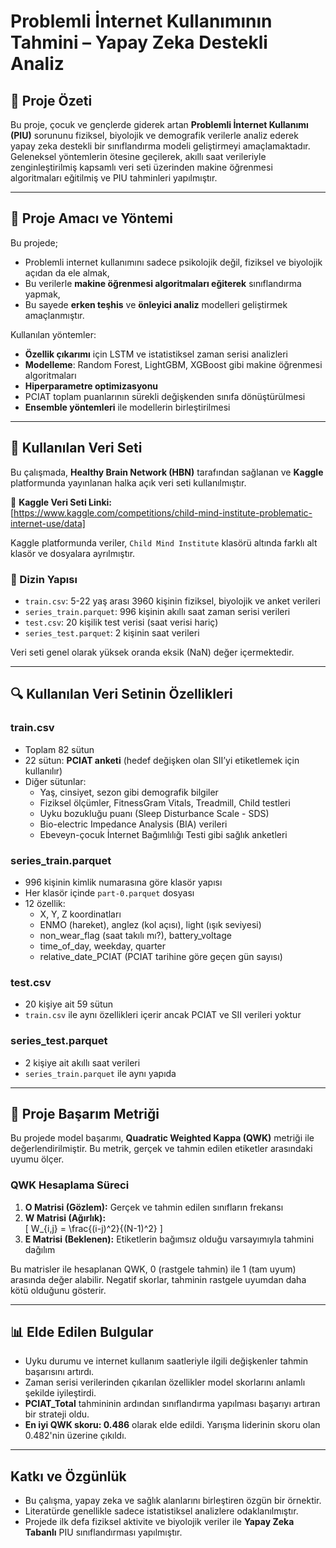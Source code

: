# Problemli İnternet Kullanımının Tahmini – Yapay Zeka Destekli Analiz

## 📌 Proje Özeti

Bu proje, çocuk ve gençlerde giderek artan **Problemli İnternet Kullanımı (PIU)** sorununu fiziksel, biyolojik ve demografik verilerle analiz ederek yapay zeka destekli bir sınıflandırma modeli geliştirmeyi amaçlamaktadır. Geleneksel yöntemlerin ötesine geçilerek, akıllı saat verileriyle zenginleştirilmiş kapsamlı veri seti üzerinden makine öğrenmesi algoritmaları eğitilmiş ve PIU tahminleri yapılmıştır.

---

## 🎯 Proje Amacı ve Yöntemi

Bu projede;

- Problemli internet kullanımını sadece psikolojik değil, fiziksel ve biyolojik açıdan da ele almak,
- Bu verilerle **makine öğrenmesi algoritmaları eğiterek** sınıflandırma yapmak,
- Bu sayede **erken teşhis** ve **önleyici analiz** modelleri geliştirmek amaçlanmıştır.

Kullanılan yöntemler:

-  **Özellik çıkarımı** için LSTM ve istatistiksel zaman serisi analizleri
-  **Modelleme**: Random Forest, LightGBM, XGBoost gibi makine öğrenmesi algoritmaları
-  **Hiperparametre optimizasyonu**
-  PCIAT toplam puanlarının sürekli değişkenden sınıfa dönüştürülmesi
-  **Ensemble yöntemleri** ile modellerin birleştirilmesi

---

## 📁 Kullanılan Veri Seti

Bu çalışmada, **Healthy Brain Network (HBN)** tarafından sağlanan ve **Kaggle** platformunda yayınlanan halka açık veri seti kullanılmıştır.

🔗 **Kaggle Veri Seti Linki:**  
[https://www.kaggle.com/competitions/child-mind-institute-problematic-internet-use/data]

Kaggle platformunda veriler, `Child Mind Institute` klasörü altında farklı alt klasör ve dosyalara ayrılmıştır.

### 📂 Dizin Yapısı

- `train.csv`: 5-22 yaş arası 3960 kişinin fiziksel, biyolojik ve anket verileri
- `series_train.parquet`: 996 kişinin akıllı saat zaman serisi verileri
- `test.csv`: 20 kişilik test verisi (saat verisi hariç)
- `series_test.parquet`: 2 kişinin saat verileri

Veri seti genel olarak yüksek oranda eksik (NaN) değer içermektedir.

---

## 🔍 Kullanılan Veri Setinin Özellikleri

### train.csv

- Toplam 82 sütun
- 22 sütun: **PCIAT anketi** (hedef değişken olan SII’yi etiketlemek için kullanılır)
- Diğer sütunlar:
  - Yaş, cinsiyet, sezon gibi demografik bilgiler
  - Fiziksel ölçümler, FitnessGram Vitals, Treadmill, Child testleri
  - Uyku bozukluğu puanı (Sleep Disturbance Scale - SDS)
  - Bio-electric Impedance Analysis (BIA) verileri
  - Ebeveyn-çocuk İnternet Bağımlılığı Testi gibi sağlık anketleri

### series_train.parquet

- 996 kişinin kimlik numarasına göre klasör yapısı
- Her klasör içinde `part-0.parquet` dosyası
- 12 özellik:
  - X, Y, Z koordinatları
  - ENMO (hareket), anglez (kol açısı), light (ışık seviyesi)
  - non_wear_flag (saat takılı mı?), battery_voltage
  - time_of_day, weekday, quarter
  - relative_date_PCIAT (PCIAT tarihine göre geçen gün sayısı)

### test.csv

- 20 kişiye ait 59 sütun
- `train.csv` ile aynı özellikleri içerir ancak PCIAT ve SII verileri yoktur

### series_test.parquet

- 2 kişiye ait akıllı saat verileri
- `series_train.parquet` ile aynı yapıda

---

## 🧮 Proje Başarım Metriği

Bu projede model başarımı, **Quadratic Weighted Kappa (QWK)** metriği ile değerlendirilmiştir. Bu metrik, gerçek ve tahmin edilen etiketler arasındaki uyumu ölçer.

### QWK Hesaplama Süreci

1. **O Matrisi (Gözlem):** Gerçek ve tahmin edilen sınıfların frekansı
2. **W Matrisi (Ağırlık):**  
   \[
   W_{i,j} = \frac{(i-j)^2}{(N-1)^2}
   \]
3. **E Matrisi (Beklenen):** Etiketlerin bağımsız olduğu varsayımıyla tahmini dağılım

Bu matrisler ile hesaplanan QWK, 0 (rastgele tahmin) ile 1 (tam uyum) arasında değer alabilir. Negatif skorlar, tahminin rastgele uyumdan daha kötü olduğunu gösterir.

---


## 📊 Elde Edilen Bulgular

- Uyku durumu ve internet kullanım saatleriyle ilgili değişkenler tahmin başarısını artırdı.
- Zaman serisi verilerinden çıkarılan özellikler model skorlarını anlamlı şekilde iyileştirdi.
- **PCIAT_Total** tahmininin ardından sınıflandırma yapılması başarıyı artıran bir strateji oldu.
- **En iyi QWK skoru: 0.486** olarak elde edildi. Yarışma liderinin skoru olan 0.482'nin üzerine çıkıldı.

---

##  Katkı ve Özgünlük

- Bu çalışma, yapay zeka ve sağlık alanlarını birleştiren özgün bir örnektir.
- Literatürde genellikle sadece istatistiksel analizlere odaklanılmıştır.
- Projede ilk defa fiziksel aktivite ve biyolojik veriler ile **Yapay Zeka Tabanlı** PIU sınıflandırması yapılmıştır.




